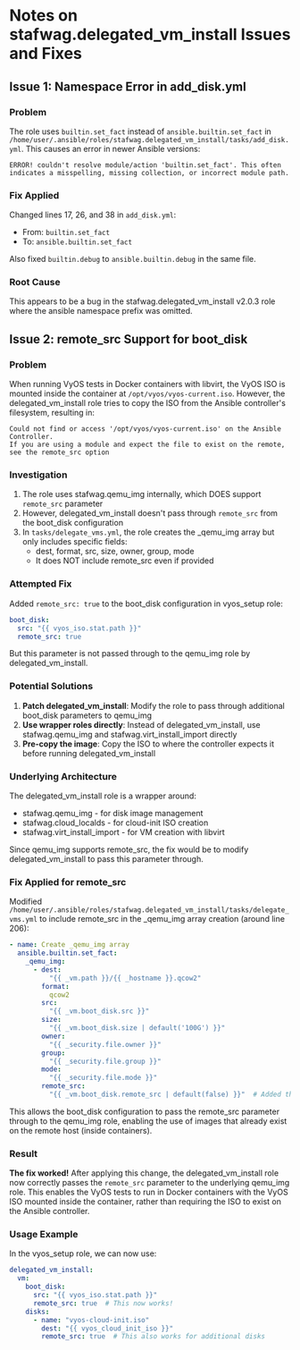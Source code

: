 # Notes on stafwag.delegated_vm_install Issues and Fixes

## Issue 1: Namespace Error in add_disk.yml

### Problem
The role uses `builtin.set_fact` instead of `ansible.builtin.set_fact` in `/home/user/.ansible/roles/stafwag.delegated_vm_install/tasks/add_disk.yml`. This causes an error in newer Ansible versions:

```
ERROR! couldn't resolve module/action 'builtin.set_fact'. This often indicates a misspelling, missing collection, or incorrect module path.
```

### Fix Applied
Changed lines 17, 26, and 38 in `add_disk.yml`:
- From: `builtin.set_fact`
- To: `ansible.builtin.set_fact`

Also fixed `builtin.debug` to `ansible.builtin.debug` in the same file.

### Root Cause
This appears to be a bug in the stafwag.delegated_vm_install v2.0.3 role where the ansible namespace prefix was omitted.

## Issue 2: remote_src Support for boot_disk

### Problem
When running VyOS tests in Docker containers with libvirt, the VyOS ISO is mounted inside the container at `/opt/vyos/vyos-current.iso`. However, the delegated_vm_install role tries to copy the ISO from the Ansible controller's filesystem, resulting in:

```
Could not find or access '/opt/vyos/vyos-current.iso' on the Ansible Controller.
If you are using a module and expect the file to exist on the remote, see the remote_src option
```

### Investigation
1. The role uses stafwag.qemu_img internally, which DOES support `remote_src` parameter
2. However, delegated_vm_install doesn't pass through `remote_src` from the boot_disk configuration
3. In `tasks/delegate_vms.yml`, the role creates the _qemu_img array but only includes specific fields:
   - dest, format, src, size, owner, group, mode
   - It does NOT include remote_src even if provided

### Attempted Fix
Added `remote_src: true` to the boot_disk configuration in vyos_setup role:
```yaml
boot_disk:
  src: "{{ vyos_iso.stat.path }}"
  remote_src: true
```

But this parameter is not passed through to the qemu_img role by delegated_vm_install.

### Potential Solutions
1. **Patch delegated_vm_install**: Modify the role to pass through additional boot_disk parameters to qemu_img
2. **Use wrapper roles directly**: Instead of delegated_vm_install, use stafwag.qemu_img and stafwag.virt_install_import directly
3. **Pre-copy the image**: Copy the ISO to where the controller expects it before running delegated_vm_install

### Underlying Architecture
The delegated_vm_install role is a wrapper around:
- stafwag.qemu_img - for disk image management
- stafwag.cloud_localds - for cloud-init ISO creation
- stafwag.virt_install_import - for VM creation with libvirt

Since qemu_img supports remote_src, the fix would be to modify delegated_vm_install to pass this parameter through.

### Fix Applied for remote_src
Modified `/home/user/.ansible/roles/stafwag.delegated_vm_install/tasks/delegate_vms.yml` to include remote_src in the _qemu_img array creation (around line 206):

```yaml
- name: Create _qemu_img array
  ansible.builtin.set_fact:
    _qemu_img:
      - dest:
          "{{ _vm.path }}/{{ _hostname }}.qcow2"
        format:
          qcow2
        src:
          "{{ _vm.boot_disk.src }}"
        size:
          "{{ _vm.boot_disk.size | default('100G') }}"
        owner:
          "{{ _security.file.owner }}"
        group:
          "{{ _security.file.group }}"
        mode:
          "{{ _security.file.mode }}"
        remote_src:
          "{{ _vm.boot_disk.remote_src | default(false) }}"  # Added this line
```

This allows the boot_disk configuration to pass the remote_src parameter through to the qemu_img role, enabling the use of images that already exist on the remote host (inside containers).

### Result
**The fix worked!** After applying this change, the delegated_vm_install role now correctly passes the `remote_src` parameter to the underlying qemu_img role. This enables the VyOS tests to run in Docker containers with the VyOS ISO mounted inside the container, rather than requiring the ISO to exist on the Ansible controller.

### Usage Example
In the vyos_setup role, we can now use:
```yaml
delegated_vm_install:
  vm:
    boot_disk:
      src: "{{ vyos_iso.stat.path }}"
      remote_src: true  # This now works!
    disks:
      - name: "vyos-cloud-init.iso"
        dest: "{{ vyos_cloud_init_iso }}"
        remote_src: true  # This also works for additional disks
```